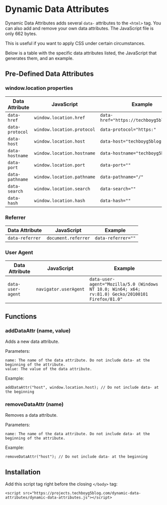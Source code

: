 # Dynamic Data Attributes

Dynamic Data Attributes adds several `data-` attributes to the `<html>` tag. You can also add and remove your own data attributes. The JavaScript file is only 662 bytes.

This is useful if you want to apply CSS under certain circumstances.

Below is a table with the specific data attributes listed, the JavaScript that generates them, and an example.

## Pre-Defined Data Attributes

### window.location properties

| Data Attribute | JavaScript | Example |
| -------------- | ---------- | ------- |
| `data-href` | `window.location.href` | `data-href="https://techboyg5blog.com/"` |
| `data-protocol` | `window.location.protocol` | `data-protocol="https:"` |
| `data-host` | `window.location.host` | `data-host="techboyg5blog.com"` |
| `data-hostname` | `window.location.hostname` | `data-hostname="techboyg5blog.com"` |
| `data-port` | `window.location.port` | `data-port=""` |
| `data-pathname` | `window.location.pathname` | `data-pathname="/"` |
| `data-search` | `window.location.search` | `data-search=""` |
| `data-hash` | `window.location.hash` | `data-hash=""` |

### Referrer

| Data Attribute | JavaScript | Example |
| -------------- | ---------- | ------- |
| `data-referrer` | `document.referrer` | `data-referrer=""` |

### User Agent

| Data Attribute | JavaScript | Example |
| -------------- | ---------- | ------- |
| `data-user-agent` | `navigator.userAgent` | `data-user-agent="Mozilla/5.0 (Windows NT 10.0; Win64; x64; rv:81.0) Gecko/20100101 Firefox/81.0"` |

## Functions

### addDataAttr (name, value)

Adds a new data attribute.

Parameters:

    name: The name of the data attribute. Do not include data- at the beginning of the attribute.
    value: The value of the data attribute.

Example:

    addDataAttr("host", window.location.host); // Do not include data- at the beginning

### removeDataAttr (name)

Removes a data attribute.

Parameters:

    name: The name of the data attribute. Do not include data- at the beginning of the attribute.

Example:

    removeDataAttr("host"); // Do not include data- at the beginning

## Installation

Add this script tag right before the closing `</body>` tag:

    <script src="https://projects.techboyg5blog.com/dynamic-data-attributes/dynamic-data-attributes.js"></script>
